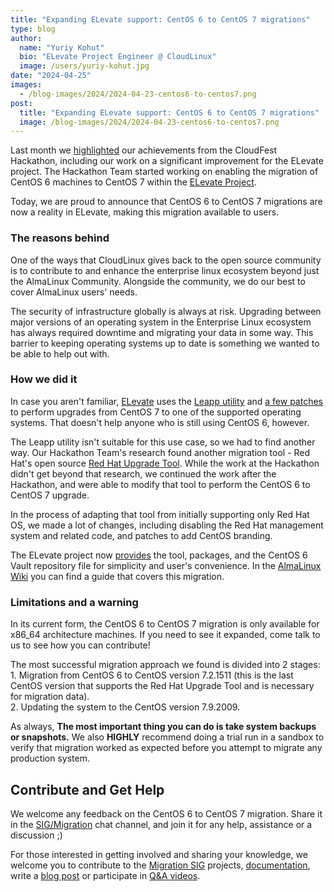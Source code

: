```yaml
---
title: "Expanding ELevate support: CentOS 6 to CentOS 7 migrations"
type: blog
author:
  name: "Yuriy Kohut"
  bio: "ELevate Project Engineer @ CloudLinux"
  image: /users/yuriy-kohut.jpg
date: "2024-04-25"
images:
  - /blog-images/2024/2024-04-23-centos6-to-centos7.png
post:
  title: "Expanding ELevate support: CentOS 6 to CentOS 7 migrations"
  image: /blog-images/2024/2024-04-23-centos6-to-centos7.png
---
```


Last month we [highlighted](https://almalinux.org/blog/2024-03-26-almalinux-march-events-roundup/) our achievements from the CloudFest Hackathon, including our work on a significant improvement for the ELevate project. The Hackathon Team started working on enabling the migration of CentOS 6 machines to CentOS 7 within the [ELevate Project](https://wiki.almalinux.org/elevate/).

Today, we are proud to announce that CentOS 6 to CentOS 7 migrations are now a reality in ELevate, making this migration available to users.

### The reasons behind

One of the ways that CloudLinux gives back to the open source community is to contribute to and enhance the enterprise linux ecosystem beyond just the AlmaLinux Community. Alongside the community, we do our best to cover AlmaLinux users' needs.

The security of infrastructure globally is always at risk. Upgrading between major versions of an operating system in the Enterprise Linux ecosystem has always required downtime and migrating your data in some way. This barrier to keeping operating systems up to date is something we wanted to be able to help out with.

### How we did it

In case you aren't familiar, [ELevate](https://almalinux.org/elevate/) uses the [Leapp utility](https://leapp.readthedocs.io/) and [a few patches](https://github.com/AlmaLinux/leapp-repository/commits/almalinux) to perform upgrades from CentOS 7 to one of the supported operating systems. That doesn't help anyone who is still using CentOS 6, however.

The Leapp utility isn't suitable for this use case, so we had to find another way. Our Hackathon Team's research found another migration tool - Red Hat's open source [Red Hat Upgrade Tool](https://github.com/upgrades-migrations/redhat-upgrade-tool.git). While the work at the Hackathon didn't get beyond that research, we continued the work after the Hackathon, and were able to modify that tool to perform the CentOS 6 to CentOS 7 upgrade.

In the process of adapting that tool from initially supporting only Red Hat OS, we made a lot of changes, including disabling the Red Hat management system and related code, and patches to add CentOS branding.

The ELevate project now [provides](https://repo.almalinux.org/elevate/el6/) the tool, packages, and the CentOS 6 Vault repository file for simplicity and user's convenience. In the [AlmaLinux Wiki](https://wiki.almalinux.org/elevate/ELevating-CentOS6-to-CentOS7.html) you can find a guide that covers this migration.

### Limitations and a warning

In its current form, the CentOS 6 to CentOS 7 migration is only available for x86_64 architecture machines. If you need to see it expanded, come talk to us to see how you can contribute!

The most successful migration approach we found is divided into 2 stages:<br> 1. Migration from CentOS 6 to CentOS version 7.2.1511 (this is the last CentOS version that supports the Red Hat Upgrade Tool and is necessary for migration data).<br> 2. Updating the system to the CentOS version 7.9.2009.

As always, **The most important thing you can do is take system backups or snapshots.** We also **HIGHLY** recommend doing a trial run in a sandbox to verify that migration worked as expected before you attempt to migrate any production system.

## Contribute and Get Help

We welcome any feedback on the CentOS 6 to CentOS 7 migration. Share it in the [SIG/Migration](https://chat.almalinux.org/almalinux/channels/migration) chat channel, and join it for any help, assistance or a discussion ;)

For those interested in getting involved and sharing your knowledge, we welcome you to contribute to the [Migration SIG](https://wiki.almalinux.org/sigs/Migration.html#how-to-join) projects, [documentation](https://wiki.almalinux.org/Contribute-to-Documentation.html), write a [blog post](https://github.com/AlmaLinux/almalinux.org/blob/master/contributing-blog-posts.md) or participate in [Q&A videos](https://almalinux.org/blog/2024-01-16-video-contributions/).
